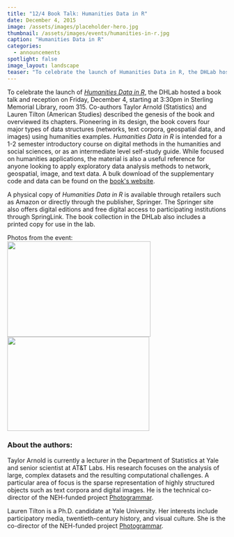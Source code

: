 ```yaml
---
title: "12/4 Book Talk: Humanities Data in R"
date: December 4, 2015
image: /assets/images/placeholder-hero.jpg
thumbnail: /assets/images/events/humanities-in-r.jpg
caption: "Humanities Data in R"
categories: 
  - announcements
spotlight: false 
image_layout: landscape
teaser: "To celebrate the launch of Humanities Data in R, the DHLab hosted a book talk and reception on Friday, December 4, starting at 3:30pm in Sterling Memorial Library, room 315. Co-authors Taylor Arnold..."
---
```


To celebrate the launch of <a href="http://www.springer.com/us/book/9783319207018" target="_blank"><em>Humanities Data in R</em></a>, the DHLab hosted a book talk and reception on Friday, December 4, starting at 3:30pm in Sterling Memorial Library, room 315. Co-authors Taylor Arnold (Statistics) and Lauren Tilton (American Studies) described the genesis of the book and overviewed its chapters. Pioneering in its design, the book covers four major types of data structures (networks, text corpora, geospatial data, and images) using humanities examples. <em>Humanities Data in R </em>is intended for a 1-2 semester introductory course on digital methods in the humanities and social sciences, or as an intermediate level self-study guide. While focused on humanities applications, the material is also a useful reference for anyone looking to apply exploratory data analysis methods to network, geospatial, image, and text data. A bulk download of the supplementary code and data can be found on the <a href="http://humanitiesdata.org/" target="_blank">book's website</a>.
  
A physical copy of <em>Humanities Data in R</em> is available through retailers such as Amazon or directly through the publisher, Springer. The Springer site also offers digital editions and free digital access to participating institutions through SpringLink. The book collection in the DHLab also includes a printed copy for use in the lab.
   
Photos from the event:  
<a href="http://web.library.yale.edu/sites/default/files/images/Lauren%2CTaylor.jpeg">
  <img alt="" height="219" src="http://web.library.yale.edu/sites/default/files/resize/images/Lauren%2CTaylor-329x219.jpeg" width="329"/>
</a>
<a href="http://web.library.yale.edu/sites/default/files/images/rScatterRaster.jpg">
  <img alt="" height="216" src="http://web.library.yale.edu/sites/default/files/resize/images/rScatterRaster-326x216.jpg" width="326"/>
</a>
   
<h3>About the authors:</h3>
   
Taylor Arnold is currently a lecturer in the Department of Statistics at Yale and senior scientist at AT&amp;T Labs. His research focuses on the analysis of large, complex datasets and the resulting computational challenges. A particular area of focus is the sparse representation of highly structured objects such as text corpora and digital images. He is the technical co-director of the NEH-funded project <a href="http://photogrammar.yale.edu/" target="_blank">Photogrammar</a>.
   
Lauren Tilton is a Ph.D. candidate at Yale University. Her interests include participatory media, twentieth-century history, and visual culture. She is the co-director of the NEH-funded project <a href="http://photogrammar.yale.edu/" target="_blank"> Photogrammar</a>.
